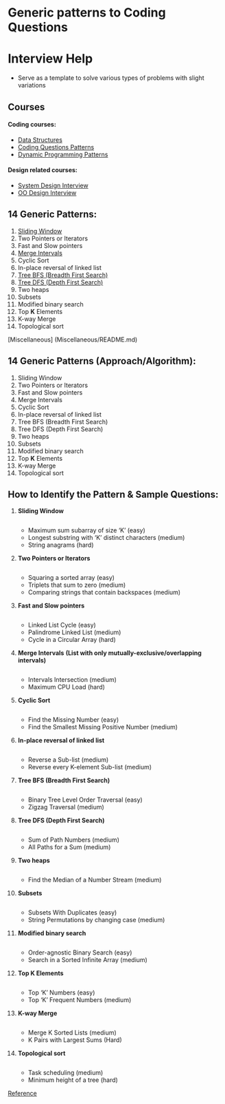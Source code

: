# Generic patterns to Coding Questions
# Interview Help
* Serve as a template to solve various types of problems with slight variations

## Courses
#### Coding courses:
* [Data Structures](https://www.educative.io/m/data-structures?source=post_page---------------------------)
* [Coding Questions Patterns](https://www.educative.io/courses/grokking-the-coding-interview?source=post_page---------------------------)
* [Dynamic Programming Patterns](https://www.educative.io/courses/grokking-dynamic-programming-patterns-for-coding-interviews)
#### Design related courses:
* [System Design Interview](https://www.educative.io/courses/grokking-the-system-design-interview)
* [OO Design Interview](https://www.educative.io/courses/grokking-the-object-oriented-design-interview)

## **14 Generic Patterns**:
  1. [Sliding Window](Sliding_Window/README.md)
  2. Two Pointers or Iterators
  3. Fast and Slow pointers
  4. [Merge Intervals](Merge_Intervals/README.md)
  5. Cyclic Sort
  6. In-place reversal of linked list
  7. [Tree BFS (Breadth First Search)](Tree_Breadth_First_Search/README.md)
  8. [Tree DFS (Depth First Search)](Tree_Depth_First_Search/README.md)
  9. Two heaps
  10. Subsets
  11. Modified binary search
  12. Top **K** Elements
  13. K-way Merge
  14. Topological sort

[Miscellaneous] (Miscellaneous/README.md)

## **14 Generic Patterns (Approach/Algorithm)**:
  1. Sliding Window
  2. Two Pointers or Iterators
  3. Fast and Slow pointers
  4. Merge Intervals
  5. Cyclic Sort
  6. In-place reversal of linked list
  7. Tree BFS (Breadth First Search)
  8. Tree DFS (Depth First Search)
  9. Two heaps
  10. Subsets
  11. Modified binary search
  12. Top **K** Elements
  13. K-way Merge
  14. Topological sort

## **How to Identify the Pattern & Sample Questions**:
  1. **Sliding Window**<br/>
     ```
     ```
      * Maximum sum subarray of size ‘K’ (easy)
      * Longest substring with ‘K’ distinct characters (medium)
      * String anagrams (hard)
  2. **Two Pointers or Iterators**<br/>
     ```
     ```
      * Squaring a sorted array (easy)
      * Triplets that sum to zero (medium)
      * Comparing strings that contain backspaces (medium)
  3. **Fast and Slow pointers**<br/>
     ```
     ```
      * Linked List Cycle (easy)
      * Palindrome Linked List (medium)
      * Cycle in a Circular Array (hard)
  4. **Merge Intervals** **(List with only mutually-exclusive/overlapping intervals)**<br/>
     ```
     ```
      * Intervals Intersection (medium)
      * Maximum CPU Load (hard)
  5. **Cyclic Sort**<br/>
     ```
     ```
      * Find the Missing Number (easy)
      * Find the Smallest Missing Positive Number (medium)
  6. **In-place reversal of linked list**<br/>
     ```
     ```
      * Reverse a Sub-list (medium)
      * Reverse every K-element Sub-list (medium)
  7. **Tree BFS (Breadth First Search)**<br/>
     ```
     ```
      * Binary Tree Level Order Traversal (easy)
      * Zigzag Traversal (medium)
  8. **Tree DFS (Depth First Search)**<br/>
     ```
     ```
      * Sum of Path Numbers (medium)
      * All Paths for a Sum (medium)
  9. **Two heaps**<br/>
     ```
     ```
      * Find the Median of a Number Stream (medium)
  10. **Subsets**<br/>
      ```
      ```
       * Subsets With Duplicates (easy)
       * String Permutations by changing case (medium)
  11. **Modified binary search**<br/>
      ```
      ```
       * Order-agnostic Binary Search (easy)
       * Search in a Sorted Infinite Array (medium)
  12. **Top **K** Elements**<br/>
      ```
      ```
       * Top ‘K’ Numbers (easy)
       * Top ‘K’ Frequent Numbers (medium)
  13. **K-way Merge**<br/>
      ```
      ```
       * Merge K Sorted Lists (medium)
       * K Pairs with Largest Sums (Hard)
  14. **Topological sort**<br/>

      ```
      ```
       * Task scheduling (medium)
       * Minimum height of a tree (hard)
 
[Reference](https://hackernoon.com/14-patterns-to-ace-any-coding-interview-question-c5bb3357f6ed)
